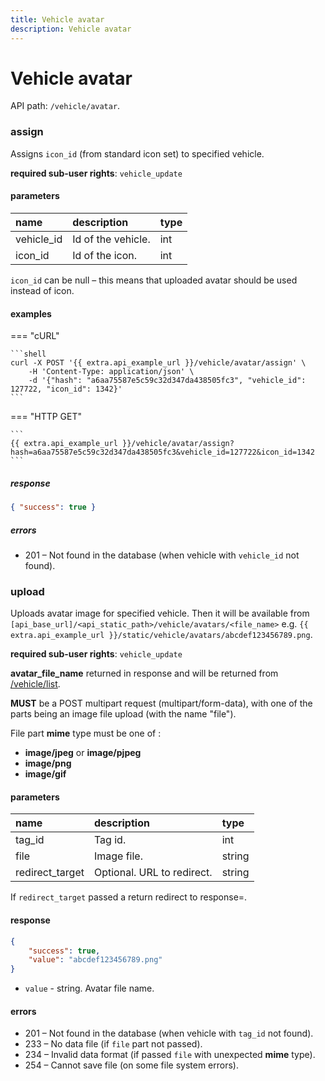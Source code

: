 ```yaml
---
title: Vehicle avatar
description: Vehicle avatar
---
```


# Vehicle avatar

API path: `/vehicle/avatar`.

### assign

Assigns `icon_id` (from standard icon set) to specified vehicle.

**required sub-user rights**: `vehicle_update`

#### parameters

| name | description | type |
| :------ | :------ | :----- |
| vehicle_id | Id of the vehicle.| int |
| icon_id | Id of the icon. | int |

`icon_id` can be null – this means that uploaded avatar should be used instead of icon.

#### examples

=== "cURL"

    ```shell
    curl -X POST '{{ extra.api_example_url }}/vehicle/avatar/assign' \
        -H 'Content-Type: application/json' \ 
        -d '{"hash": "a6aa75587e5c59c32d347da438505fc3", "vehicle_id": 127722, "icon_id": 1342}'
    ```

=== "HTTP GET"

    ```
    {{ extra.api_example_url }}/vehicle/avatar/assign?hash=a6aa75587e5c59c32d347da438505fc3&vehicle_id=127722&icon_id=1342
    ```

##### response

```json
{ "success": true }
```

##### errors

* 201 – Not found in the database (when vehicle with `vehicle_id` not found).

### upload

Uploads avatar image for specified vehicle.
Then it will be available from `[api_base_url]/<api_static_path>/vehicle/avatars/<file_name>`
e.g. `{{ extra.api_example_url }}/static/vehicle/avatars/abcdef123456789.png`.

**required sub-user rights**: `vehicle_update`

**avatar_file_name** returned in response and will be returned from [/vehicle/list](./index.md#list).

**MUST** be a POST multipart request (multipart/form-data),
with one of the parts being an image file upload (with the name "file").

File part **mime** type must be one of :

* **image/jpeg** or **image/pjpeg**
* **image/png**
* **image/gif**

#### parameters

| name | description | type |
| :------ | :------ | :----- |
| tag_id | Tag id. | int |
| file | Image file. | string |
| redirect_target | Optional. URL to redirect. | string |

If `redirect_target` passed a return redirect to response=<urlencoded response json>.

#### response

```json
{
    "success": true,
    "value": "abcdef123456789.png"
}
```

* `value` - string. Avatar file name.

#### errors

* 201 – Not found in the database (when vehicle with `tag_id` not found).
* 233 – No data file (if `file` part not passed).
* 234 – Invalid data format (if passed `file` with unexpected **mime** type).
* 254 – Cannot save file (on some file system errors).
